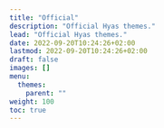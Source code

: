 ```yaml
---
title: "Official"
description: "Official Hyas themes."
lead: "Official Hyas themes."
date: 2022-09-20T10:24:26+02:00
lastmod: 2022-09-20T10:24:26+02:00
draft: false
images: []
menu:
  themes:
    parent: ""
weight: 100
toc: true
---
```

